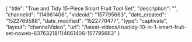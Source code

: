 {
    "title": "True and Tidy 15-Piece Smart Fruit Tool Set",
    "description": "",
    "channelid": "114661406",
    "videoid": "157795663",
    "date_created": "1522769588",
    "date_modified": "1522770477",
    "type": "captivate",
    "layout": "channelVideo",
    "url": "\/latest-videos\/truetidy-10-in-1-smart-fruit-set-noweb-63763218\/114661406-157795663"
}